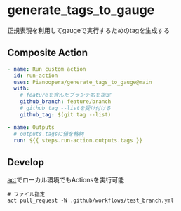 # generate_tags_to_gauge

正規表現を利用してgaugeで実行するためのtagを生成する

## Composite Action

```yaml
- name: Run custom action
  id: run-action
  uses: Pianoopera/generate_tags_to_gauge@main
  with:
    # featureを含んだブランチ名を指定
    github_branch: feature/branch
    # github tag --listを受け付ける
    github_tag: $(git tag --list)

- name: Outputs
  # outputs.tagsに値を格納
  run: ${{ steps.run-action.outputs.tags }}
```

## Develop

[act](https://github.com/nektos/act)でローカル環境でもActionsを実行可能

```shell
# ファイル指定
act pull_request -W .github/workflows/test_branch.yml
```
